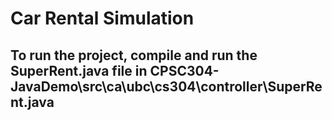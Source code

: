 # Car Rental Simulation

## To run the project, compile and run the SuperRent.java file in CPSC304-JavaDemo\src\ca\ubc\cs304\controller\SuperRent.java
